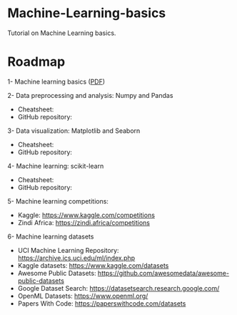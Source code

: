 # Machine-Learning-basics
Tutorial on Machine Learning basics.

# Roadmap
1- Machine learning basics ([PDF](https://courses.edx.org/asset-v1:ColumbiaX+CSMM.101x+1T2017+type@asset+block@AI_edx_ml_5.1intro.pdf))

2- Data preprocessing and analysis: Numpy and Pandas

  - Cheatsheet: 
  - GitHub repository: 

3- Data visualization: Matplotlib and Seaborn

  - Cheatsheet: 
  - GitHub repository: 

4- Machine learning: scikit-learn

  - Cheatsheet: 
  - GitHub repository: 

5- Machine learning competitions:

  - Kaggle: https://www.kaggle.com/competitions
  - Zindi Africa: https://zindi.africa/competitions

6- Machine learning datasets

  - UCI Machine Learning Repository: https://archive.ics.uci.edu/ml/index.php
  - Kaggle datasets: https://www.kaggle.com/datasets
  - Awesome Public Datasets: https://github.com/awesomedata/awesome-public-datasets
  - Google Dataset Search: https://datasetsearch.research.google.com/
  - OpenML Datasets: https://www.openml.org/
  - Papers With Code: https://paperswithcode.com/datasets

